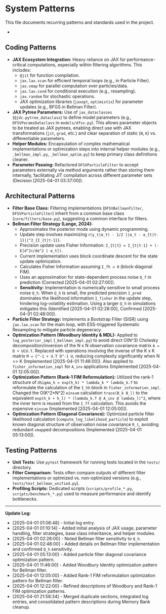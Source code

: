 # System Patterns

This file documents recurring patterns and standards used in the project.

*

## Coding Patterns

*   **JAX Ecosystem Integration:** Heavy reliance on JAX for performance-critical computations, especially within filtering algorithms. This includes:
    *   `@jit` for function compilation.
    *   `jax.lax.scan` for efficient temporal loops (e.g., in Particle Filter).
    *   `jax.vmap` for parallel computation over particles/data.
    *   `jax.lax.cond` for conditional execution (e.g., resampling).
    *   `jax.random` for stochastic operations.
    *   JAX optimization libraries (`jaxopt`, `optimistix`) for parameter updates (e.g., BFGS in Bellman Filter).
*   **JAX Pytree Parameters:** Use of `jax_dataclasses` (`@jdc.pytree_dataclass`) to define model parameters (e.g., `DFSVParamsDataclass` in `models/dfsv.py`). This allows parameter objects to be treated as JAX pytrees, enabling direct use with JAX transformations (`jit`, `grad`, etc.) and clear separation of static (`N`, `K`) vs. differentiable parameters.
*   **Helper Modules:** Encapsulation of complex mathematical implementations or optimization steps into internal helper modules (e.g., `_bellman_impl.py`, `_bellman_optim.py`) to keep primary class definitions cleaner.
*   **Parameter Passing:** Refactored `DFSVParticleFilter` to accept parameters externally via method arguments rather than storing them internally, facilitating JIT compilation across different parameter sets (Decision [2025-04-01 03:37:00]).

## Architectural Patterns

*   **Filter Base Class:** Filtering implementations (`DFSVBellmanFilter`, `DFSVParticleFilter`) inherit from a common base class (`core/filters/base.py`), suggesting a common interface for filters.
*   **Bellman Filter Strategy (Lange, 2024):**
    *   Approximates the posterior mode using dynamic programming.
    *   Update step involves maximizing `ℓ(y_t|α_t) - 1/2 ||α_t - a_{t|t-1}||^2_{I_{t|t-1}}`.
    *   Precision update uses Fisher Information: `I_{t|t} = I_{t|t-1} + (-E[d^2ℓ/dα^2 | α_t])`.
    *   Current implementation uses block coordinate descent for the state update optimization.
    *   Calculates Fisher Information assuming `I_fh = 0` (block-diagonal FIM).
    *   Uses an approximation for state-dependent process noise `Q_f` in prediction (Corrected [2025-04-01 02:27:00]).
    *   **Sensitivity:** Implementation is numerically sensitive to small process noise `Q_h`. When `Q_h` is small, the predicted precision `I_pred` dominates the likelihood information `I_fisher` in the update step, hindering log-volatility estimation. Using a larger `Q_h` in simulations mitigates this (Identified [2025-04-01 02:28:00], Confirmed [2025-04-01 02:48:00]).
*   **Particle Filter Strategy:** Implements a Bootstrap Filter (SISR) using `jax.lax.scan` for the main loop, with ESS-triggered Systematic Resampling to mitigate particle degeneracy.
*   **Optimization Pattern (Woodbury Identity & MDL):** Applied to `log_posterior_impl` (`_bellman_impl.py`) to avoid direct O(N^3) Cholesky decomposition/inversion of the N x N observation covariance matrix `A = D + UCU.T`. Replaced with operations involving the inverse of the K x K matrix `M = C^-1 + U.T D^-1 U`, reducing complexity significantly when N >> K (Implemented [2025-04-01 11:46:00]). Also applied to `fisher_information_impl` for `A_inv` applications (Implemented [2025-04-01 12:05:00]).
*   **Optimization Pattern (Rank-1 FIM Reformulation):** Utilized the rank-1 structure of `dSigma_k = exp(h_k) * lambda_k * lambda_k.T` to reformulate the calculation of the `I_hh` block in `fisher_information_impl`. Changed the O(K^2*N^2) `einsum` calculation `trace(B_k B_l)` to the equivalent `exp(h_k + h_l) * (lambda_k.T @ A_inv @ lambda_l)^2`, where the inner term is reused from the `I_ff` calculation. This avoids the expensive `einsum` (Implemented [2025-04-01 12:05:00]).
*   **Optimization Pattern (Diagonal Covariance):** Optimized particle filter likelihood calculation (`compute_log_likelihood_particle`) to exploit known diagonal structure of observation noise covariance `R_t`, avoiding redundant `vmap`ped decompositions (Implemented [2025-04-01 05:13:00]).

## Testing Patterns

*   **Unit Tests:** Use `pytest` framework for running tests located in the `tests/` directory.
*   **Filter Comparison:** Tests often compare outputs of different filter implementations or optimized vs. non-optimized versions (e.g., `tests/test_bellman_unified.py`).
*   **Profiling Scripts:** Dedicated scripts (`scripts/profile_*.py`, `scripts/benchmark_*.py`) used to measure performance and identify bottlenecks.

---
**Update Log:**

*   [2025-04-01 01:06:48] - Initial log entry.
*   [2025-04-01 01:10:14] - Added initial analysis of JAX usage, parameter handling, filter strategies, base class inheritance, and helper modules.
*   [2025-04-01 02:28:00] - Noted Bellman filter sensitivity to `Q_h`.
*   [2025-04-01 02:48:00] - Added details on Bellman filter implementation and confirmed `Q_h` sensitivity.
*   [2025-04-01 05:13:00] - Added particle filter diagonal covariance optimization pattern.
*   [2025-04-01 11:46:00] - Added Woodbury Identity optimization pattern for Bellman filter.
*   [2025-04-01 12:05:00] - Added Rank-1 FIM reformulation optimization pattern for Bellman filter.
*   [2025-04-01 12:22:00] - Refined descriptions of Woodbury and Rank-1 FIM optimization patterns.
*   [2025-04-01 21:58:34] - Merged duplicate sections, integrated log entries, and consolidated pattern descriptions during Memory Bank cleanup.
